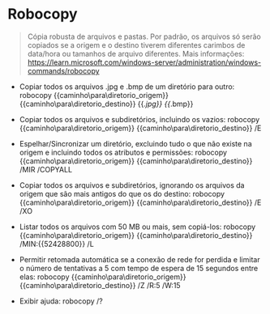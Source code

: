 # Robocopy

> Cópia robusta de arquivos e pastas.
> Por padrão, os arquivos só serão copiados se a origem e o destino tiverem diferentes carimbos de data/hora ou tamanhos de arquivo diferentes.
Mais informações: https://learn.microsoft.com/windows-server/administration/windows-commands/robocopy

- Copiar todos os arquivos .jpg e .bmp de um diretório para outro:
 robocopy {{caminho\para\diretorio_origem}} {{caminho\para\diretorio_destino}} {{*.jpg}} {{*.bmp}}

- Copiar todos os arquivos e subdiretórios, incluindo os vazios:
  robocopy {{caminho\para\diretorio_origem}} {{caminho\para\diretorio_destino}} /E

- Espelhar/Sincronizar um diretório, excluindo tudo o que não existe na origem e incluindo todos os atributos e permissões:
  robocopy {{caminho\para\diretorio_origem}} {{caminho\para\diretorio_destino}} /MIR /COPYALL

- Copiar todos os arquivos e subdiretórios, ignorando os arquivos da origem que são mais antigos do que os do destino:
  robocopy {{caminho\para\diretorio_origem}} {{caminho\para\diretorio_destino}} /E /XO

- Listar todos os arquivos com 50 MB ou mais, sem copiá-los:
  robocopy {{caminho\para\diretorio_origem}} {{caminho\para\diretorio_destino}} /MIN:{{52428800}} /L

- Permitir retomada automática se a conexão de rede for perdida e limitar o número de tentativas a 5 com tempo de espera de 15 segundos entre elas:
 robocopy {{caminho\para\diretorio_origem}} {{caminho\para\diretorio_destino}} /Z /R:5 /W:15

- Exibir ajuda:
  robocopy /?
